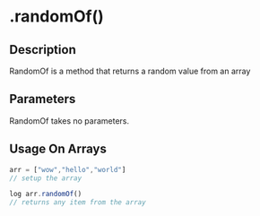 # .randomOf()

## Description

RandomOf is a method that returns a random value from an array

## Parameters

RandomOf takes no parameters.

## Usage On Arrays

```javascript
arr = ["wow","hello","world"]
// setup the array

log arr.randomOf()
// returns any item from the array
```
